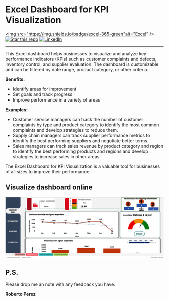 # Excel Dashboard for KPI Visualization 
<a href="https://github.com/PeJiR/Excel/blob/main/KPI%20dashboard.%20Available%20for%20FREE%20download.xlsb" target="_blank"><img src="https://img.shields.io/badge/excel-365-green"alt="Excel" /></a>
<a href="https://github.com/PeJiR/Excel" target="_blank"><img src="https://img.shields.io/github/stars/pejir/excel.svg?style=social&label=Star&maxAge=60" alt="Star this repo" /></a>
<a href="https://www.linkedin.com/in/pejir/" target="_blank"><img src="https://img.shields.io/badge/LinkedIn-blue?style=flat&logo=linkedin&labelColor=blue" alt="LinkedIn" /></a>

---
 
This Excel dashboard helps businesses to visualize and analyze key performance indicators (KPIs) such as customer complaints and defects, inventory control, and supplier evaluation. The dashboard is customizable and can be filtered by date range, product category, or other criteria.

**Benefits:**

- Identify areas for improvement
- Set goals and track progress
- Improve performance in a variety of areas

**Examples:**

- Customer service managers can track the number of customer complaints by type and product category to identify the most common complaints and develop strategies to reduce them.
- Supply chain managers can track supplier performance metrics to identify the best performing suppliers and negotiate better terms.
- Sales managers can track sales revenue by product category and region to identify the best performing products and regions and develop strategies to increase sales in other areas.

The Excel Dashboard for KPI Visualization is a valuable tool for businesses of all sizes to improve their performance.

## Visualize dashboard online

 [<img src = "excel.png">](https://1drv.ms/x/s!AjI3b8Rw5mf1oS7R0aMNzpRqrXDh?e=7QVjQn) 


P.S.
------------

Please drop me an note with any feedback you have.

**Roberto Perez**
